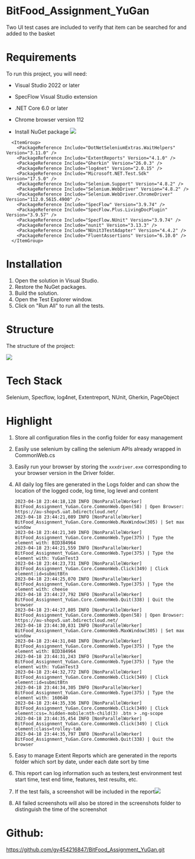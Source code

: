 ﻿# BitFood_Assignment_YuGan

Two UI test cases are included to verify that item can be searched for and added to the basket

# Requirements

To run this project, you will need:

- Visual Studio 2022 or later
- SpecFlow Visual Studio extension
- .NET Core 6.0 or later
- Chrome browser version 112

- Install NuGet package ![](https://lh3.googleusercontent.com/pw/AJFCJaU3blCJFqmL8d_SLEc_CJzVdgYF_WyaY02RLcQjsts8W-VsbxxtOv4kYVIqHzmGPNWhptSVYi495q1djTBHWdgv883GKxK-Rhpg_F34hikLnIEmRJjOhwjILbff9hp_VJYTee_mr3hcOL6gaQf93OymFfGbma8JdI5lS9u3GTFmcOYuYIuqBbsUm1ue0-Kheud-W52sjCcrBSNLerjCEprUbZW5XlCYupOX4xZ9EpiZDD5mCD6Lozk1QO0Vw75pRganozJRlcFWCB46dAGrkPjfRb5MC_5k-WzPXwo_GmyGsDIiR2Lu1lsxaBLAepPTkZUFX1xM8DsGD4iLdh-CTT6h8OG7jNcgTPGpotebWhvHmHi26ZjWBQrDbNE0aY3_fVQAmk-malX1ETvpw9rVSdqk7hbhO_fjes4-Xw4na1NSBShuNwek3P1ImXLuCyO8x7X5S0I5SZXxpm8KSCboF8av19iQRbRyXKG9bJ142ZSDPdf3q-vjqfofDZvaZ1hRKHp9kqghkyrY-h-rsCJ7SakChSVAk9dymyN4zzh4jiWuGukYQSM8v3icgiEySd7vrgWSk-4o7RQCQYSA5tRRwlMLUSHvAZfBctxyd6cwkdBhjeYkRxAw42ystNho_fQd5DFru1zKUoIa7y-cxGsN4Ms7TPxS6RESq_BOkf0d-IECucHFmSqDMZcm-IKWSspPfVeJMvtJNQ2R7oe7QFxVAJOLNwj1sBCxr96aZ4zlg6f4OudvTTOEqyfELgt7rurNTrv5WbK2xd3CfYABlE1Xk1QPtY7cUvj3kwRAlVC9e0nkUFPYUnvpKWVW-FDNw2lHTc0uEenT0Afy17OeHXrJm7M3Uo4QI2aHGABqqmyEzyoD_dBMj02rvL9a6wHY7uJ6aLNy-mYUmDkWYAgCIWinRV7W=w442-h338-s-no?authuser=0)

```csproj
  <ItemGroup>
    <PackageReference Include="DotNetSeleniumExtras.WaitHelpers" Version="3.11.0" />
    <PackageReference Include="ExtentReports" Version="4.1.0" />
    <PackageReference Include="Gherkin" Version="26.0.3" />
    <PackageReference Include="log4net" Version="2.0.15" />
    <PackageReference Include="Microsoft.NET.Test.Sdk" Version="17.5.0" />
    <PackageReference Include="Selenium.Support" Version="4.8.2" />
    <PackageReference Include="Selenium.WebDriver" Version="4.8.2" />
    <PackageReference Include="Selenium.WebDriver.ChromeDriver" Version="112.0.5615.4900" />
    <PackageReference Include="SpecFlow" Version="3.9.74" />
    <PackageReference Include="SpecFlow.Plus.LivingDocPlugin" Version="3.9.57" />
    <PackageReference Include="SpecFlow.NUnit" Version="3.9.74" />
    <PackageReference Include="nunit" Version="3.13.3" />
    <PackageReference Include="NUnit3TestAdapter" Version="4.4.2" />
    <PackageReference Include="FluentAssertions" Version="6.10.0" />
  </ItemGroup>
```

# Installation

1. Open the solution in Visual Studio.
2. Restore the NuGet packages.
3. Build the solution.
4. Open the Test Explorer window.
5. Click on "Run All" to run all the tests.

# Structure

The structure of the project:

![](https://lh3.googleusercontent.com/pw/AJFCJaWku2KhGiVqLIdhP8GUdrgZFrhnYJo082WLP4lrSYhBxfFOM8leWu2k9RtXy3iqh3FN33RLQHtPkj5Yi54bd3jUs0BbEBMk0x8o28bpVOSlIwW9p3ZjNekAmtrGBPEJ6yLhIw5pF9dzwhum7MqTGFe1Yb_jSAP-LkaFnfD_rhhyokO96-yavKGp5AL4zfcjDf6zXZoOY7Bmkrn5faUc_qAkoHdzpSGACzw3VQAuSt8SmzEvrUqBwH7k9F8nZ5tG-1pQM22_lR_PHWMTSlqp4MRAOY6kAhqgUHe0fSms2WmgitdW79esa-kWDe-_zXiuOEb-OnbYwgcv_pTTMc0mjhZBtelpcjWNgHazjWczsr2xqA9in-_5zUroHpSr4G09ip5A5mFFhG2fuVYrj7LnJWQ-OVIndGDqmOenxpUFsG4AXMUs6J94-04Ri-TILcmzhcDIeznAdS4krP0yGzGncH3I8nqm67Lf_4FlGw-ppDET66vukGCR5hjMJjmm91oSF8TKC9L7Y96QgSYyMY0CDXGNe43JVdENrpMncOUhLFyC1yxzvaqFABjErbxpq4IpK9a6I0Z2uSO7-J-iGLRLByXfaoDn6C8KvmfuQ5iQMDiaiehxY6QxWA78gPMWsPTGAVen-lwXJF8oU57GUDaMiX4JYppGLNSHkI9F0r7HrJ9m4JLnFizAZvhZ6o38XjNo70l8yflqy5-hSi3fEhB2mY4r9mwFoV0ARx8azPdgE-ryPvThlZe1QteWjRmz9-wU7IzoDok1aqDLBWZJwNUy4rVcgVgMFHcBTaDEF2X_lBT0Re9Y1GAG2EyRok0t0b-XXwhZl-YG6ptsVzHVrWcEK6apD31OGk50CuTwqXJv9AjEQETL0-jBAiO_-lBIxX6sK7GHKDViPxYUMSk3l8ec4ETC=w640-h792-s-no?authuser=0)

# Tech Stack

Selenium, Specflow, log4net, Extentreport, NUnit, Gherkin, PageObject

# Highlight

1. Store all configuration files in the config folder for easy management

2. Easily use selenium by calling the selenium APIs already wrapped in CommonWeb.cs

3. Easily run your browser by storing the `xxxdriver.exe` corresponding to your browser version in the Driver folder.

4. All daily log files are generated in the Logs folder and can show the location of the logged code, log time, log level and content

   ```log
   2023-04-18 23:44:18,128 INFO [NonParallelWorker] BitFood_Assignment_YuGan.Core.CommonWeb.Open(58) | Open Browser: https://au-shopv5.uat.bdirectcloud.net/
   2023-04-18 23:44:21,089 INFO [NonParallelWorker] BitFood_Assignment_YuGan.Core.CommonWeb.MaxWindow(305) | Set max window
   2023-04-18 23:44:21,349 INFO [NonParallelWorker] BitFood_Assignment_YuGan.Core.CommonWeb.Type(375) | Type the element with: BID384964
   2023-04-18 23:44:21,559 INFO [NonParallelWorker] BitFood_Assignment_YuGan.Core.CommonWeb.Type(375) | Type the element with: YuGanTest3
   2023-04-18 23:44:23,731 INFO [NonParallelWorker] BitFood_Assignment_YuGan.Core.CommonWeb.Click(349) | Click element:id=submitBtn
   2023-04-18 23:44:25,070 INFO [NonParallelWorker] BitFood_Assignment_YuGan.Core.CommonWeb.Type(375) | Type the element with: cheese
   2023-04-18 23:44:27,792 INFO [NonParallelWorker] BitFood_Assignment_YuGan.Core.CommonWeb.Quit(338) | Quit the browser
   2023-04-18 23:44:27,805 INFO [NonParallelWorker] BitFood_Assignment_YuGan.Core.CommonWeb.Open(58) | Open Browser: https://au-shopv5.uat.bdirectcloud.net/
   2023-04-18 23:44:30,831 INFO [NonParallelWorker] BitFood_Assignment_YuGan.Core.CommonWeb.MaxWindow(305) | Set max window
   2023-04-18 23:44:31,048 INFO [NonParallelWorker] BitFood_Assignment_YuGan.Core.CommonWeb.Type(375) | Type the element with: BID384964
   2023-04-18 23:44:31,243 INFO [NonParallelWorker] BitFood_Assignment_YuGan.Core.CommonWeb.Type(375) | Type the element with: YuGanTest3
   2023-04-18 23:44:32,772 INFO [NonParallelWorker] BitFood_Assignment_YuGan.Core.CommonWeb.Click(349) | Click element:id=submitBtn
   2023-04-18 23:44:34,305 INFO [NonParallelWorker] BitFood_Assignment_YuGan.Core.CommonWeb.Type(375) | Type the element with: 160640
   2023-04-18 23:44:35,336 INFO [NonParallelWorker] BitFood_Assignment_YuGan.Core.CommonWeb.Click(349) | Click element:css=.hidden-mobile:nth-child(3) .btn > .ng-scope
   2023-04-18 23:44:35,454 INFO [NonParallelWorker] BitFood_Assignment_YuGan.Core.CommonWeb.Click(349) | Click element:class=trolley-tab
   2023-04-18 23:44:35,797 INFO [NonParallelWorker] BitFood_Assignment_YuGan.Core.CommonWeb.Quit(338) | Quit the browser
   ```

5. Easy to manage Extent Reports which are generated in the reports folder which sort by date, under each date sort by time

6. This report can log information such as testers,test environment test start time, test end time, features, test results, etc.

7. If the test fails, a screenshot will be included in the report![](https://lh3.googleusercontent.com/pw/AJFCJaXM7rV2pL17HyAVrotsu7dIsoSWb7mNO4hhs5TiDO0iWKlGbHGrymDfeqrwCPAqcsjRtoW_cJWGaMgaUT-x-DP2_X8Hav3mqeFWLWsm7_cEa-6r_DI29s-oCExn9RNWcm9MfsY_rI35jO1zJvCFC_A74DyuDPUoNsm971dPJ-pnKIAM86XtzP3kKiWvqdVZCfUtsQa-z13Q1Poo1Ra5nwnXR2F16eO6iZAMt5gjqmzepgRcGq_ho1ftKzZiedH4eg42kp9JOiaLP4IzUSrMsiYeC_eQQhKaySIKvU3iagKMhctbIpjkT_kORpWcWxT0HEndPq3fRxxMjXHcEUHRoWIyFtRBiJro0YqwEGEyIZSswHtOLfeVsBRCPzFivVkWni0v0c3Ohd2WnQcLtVu3Oq_0-gV5P8RblBzFeVV1m4XF7sWBqMe3LTwYd32wuPkbSSjgwGrl-WOglpqhL7oZA8SAgdvnMhb44D78xCSyiQ8F5WxfN0lzSj_wiQvKLwkNXP57vfBONpTSQ0WK9Ji4Tz_ZbCxIW1tdn60blrkAl5hfnslEGsNBcM1A2F31mN9Xv5VAFut4h9BnJdRA7ZPHURN3fNff_6AwFxWHqt8n2jmwUMboT2dHagxY41wuryevb2sFpNlA-DZu-xrlDnxm_eoLp5uZ_YRKRPAxTh18KEzQ605Y-R0e4dnHU_factnpaQFjT6S2ef6ZGB4A_sPNEcrUvIFI1hJY4IiJKiVsZipCp-l2KqsITNuXWz3jDOIGdwIGmMzx1tuGDeFFjnDvOIqwSmYde-j5PGj_WYqVOM6m2plxKCLDQEL-5TkUkcLdvaHulMP3tLvEzgQvZEbZ5qYJO0hbxfnJTt5ClXtzmiMPnvO0vAvJQNRxKc-DuMxK9DBJgKnuRKitt3ZGL_N7aYGh=w1841-h893-s-no?authuser=0)

8. All failed screenshots will also be stored in the screenshots folder to distinguish the time of the screenshot

# Github:

https://github.com/gy454216847/BitFood_Assignment_YuGan.git
